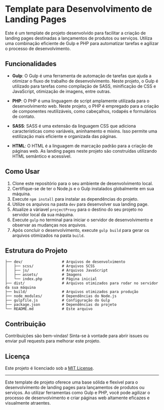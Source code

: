 # Template para Desenvolvimento de Landing Pages

Este é um template de projeto desenvolvido para facilitar a criação de landing pages destinadas a lançamentos de produtos ou serviços. Utiliza uma combinação eficiente de Gulp e PHP para automatizar tarefas e agilizar o processo de desenvolvimento.

## Funcionalidades

- **Gulp**: O Gulp é uma ferramenta de automação de tarefas que ajuda a otimizar o fluxo de trabalho de desenvolvimento. Neste projeto, o Gulp é utilizado para tarefas como compilação de SASS, minificação de CSS e JavaScript, otimização de imagens, entre outras.

- **PHP**: O PHP é uma linguagem de script amplamente utilizada para o desenvolvimento web. Neste projeto, o PHP é empregado para a criação de componentes reutilizáveis, como cabeçalhos, rodapés e formulários de contato.

- **SASS**: SASS é uma extensão da linguagem CSS que adiciona características como variáveis, aninhamento e mixins. Isso permite uma estilização mais eficiente e organizada das páginas.

- **HTML**: O HTML é a linguagem de marcação padrão para a criação de páginas web. As landing pages neste projeto são construídas utilizando HTML semântico e acessível.

## Como Usar

1. Clone este repositório para o seu ambiente de desenvolvimento local.
2. Certifique-se de ter o Node.js e o Gulp instalados globalmente em sua máquina.
3. Execute `npm install` para instalar as dependências do projeto.
4. Utilize os arquivos na pasta `dev` para desenvolver sua landing page.
5. Atualize a váriavel `projectProxy` para o destino do seu projeto no servidor local da sua máquina.
5. Execute `gulp` no terminal para iniciar o servidor de desenvolvimento e observar as mudanças nos arquivos.
6. Após concluir o desenvolvimento, execute `gulp build` para gerar os arquivos otimizados na pasta `build`.

## Estrutura do Projeto

```
├── dev/                  # Arquivos de desenvolvimento
│   ├── scss/             # Arquivos SCSS
│   ├── js/               # Arquivos JavaScript
│   ├── assets/           # Imagens
│   └── index.php         # Página inicial
├── dist/                 # Arquivos otimizados para rodar no servidor da sua máquina
├── build/                # Arquivos otimizados para produção
├── node_modules/         # Dependências do Node.js
├── gulpfile.js           # Configuração do Gulp
├── package.json          # Dependências do projeto
└── README.md             # Este arquivo
```

## Contribuição

Contribuições são bem-vindas! Sinta-se à vontade para abrir issues ou enviar pull requests para melhorar este projeto.

## Licença

Este projeto é licenciado sob a [MIT License](LICENSE).

---

Este template de projeto oferece uma base sólida e flexível para o desenvolvimento de landing pages para lançamentos de produtos ou serviços. Ao utilizar ferramentas como Gulp e PHP, você pode agilizar o processo de desenvolvimento e criar páginas web altamente eficazes e visualmente atraentes.
